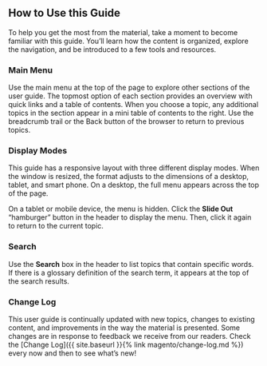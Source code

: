 
## How to Use this Guide

To help you get the most from the material, take a moment to become familiar with this guide. You’ll learn how the content is organized, explore the navigation, and be introduced to a few tools and resources.

### Main Menu

Use the main menu at the top of the page to explore other sections of the user guide. The topmost option of each section provides an overview with quick links and a table of contents. When you choose a topic, any additional topics in the section appear in a mini table of contents to the right. Use the breadcrumb trail or the Back button of the browser to return to previous topics.

### Display Modes

This guide has a responsive layout with three different display modes. When the window is resized, the format adjusts to the dimensions of a desktop, tablet, and smart phone. On a desktop, the full menu appears across the top of the page.

On a tablet or mobile device, the menu is hidden. Click the **Slide Out** “hamburger” button in the header to display the menu. Then, click it again to return to the current topic.

### Search

Use the **Search** box in the header to list topics that contain specific words. If there is a glossary definition of the search term, it appears at the top of the search results.

### Change Log

This user guide is continually updated with new topics, changes to existing content, and improvements in the way the material is presented. Some changes are in response to feedback we receive from our readers. Check the [Change Log]({{ site.baseurl }}{% link magento/change-log.md %}) every now and then to see what’s new!